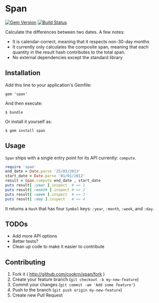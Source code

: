 # Span

[![Gem Version](https://badge.fury.io/rb/span.png)](http://badge.fury.io/rb/span)
[![Build Status](https://travis-ci.org/cookrn/span.png?branch=master)](https://travis-ci.org/cookrn/span)

Calculate the differences between two dates. A few notes:

* It is calendar-correct, meaning that it respects non-30-day months
* It currently only calculates the composite span, meaning that each
  quantity in the result hash contributes to the total span.
* No external dependencies except the standard library

## Installation

Add this line to your application's Gemfile:

    gem 'span'

And then execute:

    $ bundle

Or install it yourself as:

    $ gem install span

## Usage

`Span` ships with a single entry point for its API currently: `compute`.

```ruby
require 'span'
end_date = Date.parse '25/03/2013'
start_date = Date.parse '01/01/2012'
result = Span.compute end_date , start_date
puts result[ :year ].inspect  # => 1
puts result[ :month ].inspect # => 2
puts result[ :week ].inspect  # => 3
puts result[ :day ].inspect   # => 4
```

It returns a `Hash` that has four `Symbol` keys: `:year`, `:month`, `:week`,
and `:day`.

## TODOs

* Add more API options
* Better tests?
* Clean up code to make it easier to contribute

## Contributing

1. Fork it ( http://github.com/cookrn/span/fork )
2. Create your feature branch (`git checkout -b my-new-feature`)
3. Commit your changes (`git commit -am 'Add some feature'`)
4. Push to the branch (`git push origin my-new-feature`)
5. Create new Pull Request
